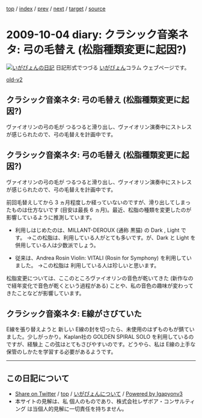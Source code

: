 [top](../index.html) 
 / [index](index.html) 
 / [prev](ig091001.html) 
 / [next](ig091005.html) 
 / [target](http://www.igapyon.jp/igapyon/diary/2009/ig091004.html) 
 / [source](https://github.com/igapyon/diary/blob/master/2009/ig091004.src.md) 

2009-10-04 diary: クラシック音楽ネタ: 弓の毛替え (松脂種類変更に起因?)
=====================================================================================================
[![いがぴょんの日記](http://www.igapyon.jp/igapyon/diary/images/iga200306s.jpg "いがぴょん")](http://www.igapyon.jp/igapyon/diary/memo/memoigapyon.html) 日記形式でつづる [いがぴょん](http://www.igapyon.jp/igapyon/diary/memo/memoigapyon.html)コラム ウェブページです。

[old-v2](ig091004-orig.html)

## クラシック音楽ネタ: 弓の毛替え (松脂種類変更に起因?)

ヴァイオリンの弓の毛が つるつると滑り出し、ヴァイオリン演奏中にストレスが感じられたので、弓の毛替えを計画中です。


## クラシック音楽ネタ: 弓の毛替え (松脂種類変更に起因?)

ヴァイオリンの弓の毛が つるつると滑り出し、ヴァイオリン演奏中にストレスが感じられたので、弓の毛替えを計画中です。

前回毛替えしてから 3 ヵ月程度しか経っていないのですが、滑り出してしまったものは仕方ないです (目安は最長 6 ヵ月)。最近、松脂の種類を変更したのが影響しているように推測しています。

* 利用しはじめたのは、MILLANT-DEROUX (通称 黒猫) の Dark , Light です。
  →この松脂は、利用している人がとても多いです。が、Dark と Light を併用している人は少数派でしょう。
  
* 従来は、Andrea Rosin Violin: VITALI (Rosin for Symphony) を利用していました。
  →この松脂は 利用している人は珍しいと思います。

松脂変更については、ここのところヴァイオリンの音色が乾いてきた (新作なので経年変化で音色が乾くという過程がある) ことや、私の音色の趣味が変わってきたことなどが影響しています。

## クラシック音楽ネタ: E線がさびていた

E線を張り替えようと 新しい E線の封を切ったら、未使用のはずものもが錆ていました。少しがっかり。Kaplan社の GOLDEN SPIRAL SOLO を利用しているのですが、経験上 この弦はとてもさびやすいのです。どうやら、私は E線の上手な保管のしかたを学習する必要があるようです。


----------------------------------------------------------------------------------------------------

## この日記について

* [Share on Twitter](https://twitter.com/intent/tweet?hashtags=igapyon%2Cdiary%2C%E3%81%84%E3%81%8C%E3%81%B4%E3%82%87%E3%82%93&text=%E3%82%AF%E3%83%A9%E3%82%B7%E3%83%83%E3%82%AF%E9%9F%B3%E6%A5%BD%E3%83%8D%E3%82%BF%3A+%E5%BC%93%E3%81%AE%E6%AF%9B%E6%9B%BF%E3%81%88+%28%E6%9D%BE%E8%84%82%E7%A8%AE%E9%A1%9E%E5%A4%89%E6%9B%B4%E3%81%AB%E8%B5%B7%E5%9B%A0%3F%29&url=http%3A%2F%2Fwww.igapyon.jp%2Figapyon%2Fdiary%2F2009%2Fig091004.html) / [top](../index.html) / [いがぴょんについて](http://www.igapyon.jp/igapyon/diary/memo/memoigapyon.html) / [Powered by Igapyonv3](https://github.com/igapyon/igapyonv3)
* 本サイトの見解は、私 個人のものであり、株式会社レザボア・コンサルティング は当個人的見解に一切責任を持ちません。 
